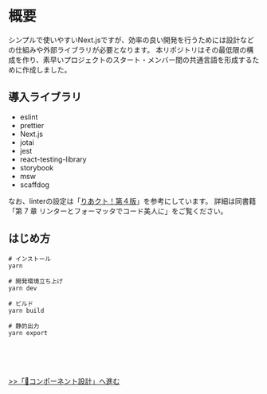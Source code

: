 # 概要
シンプルで使いやすいNext.jsですが、効率の良い開発を行うためには設計などの仕組みや外部ライブラリが必要となります。
本リポジトリはその最低限の構成を作り、素早いプロジェクトのスタート・メンバー間の共通言語を形成するために作成しました。

## 導入ライブラリ
* eslint
* prettier
* Next.js
* jotai
* jest
* react-testing-library
* storybook
* msw
* scaffdog

なお、linterの設定は「[りあクト！第４版](https://oukayuka.booth.pm/items/2368045)」を参考にしています。
詳細は同書籍「第 7 章 リンターとフォーマッタでコード美人に」をご覧ください。

## はじめ方

```
# インストール
yarn

# 開発環境立ち上げ
yarn dev

# ビルド
yarn build

# 静的出力
yarn export
```
<br>
<br>
<br>

[>>「🧩コンポーネント設計」へ進む](component-design.md)